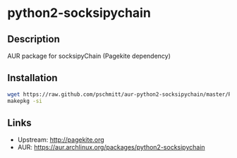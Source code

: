 # python2-socksipychain

## Description

AUR package for socksipyChain (Pagekite dependency)

## Installation

```bash
wget https://raw.github.com/pschmitt/aur-python2-socksipychain/master/PKGBUILD
makepkg -si
```

## Links
* Upstream: http://pagekite.org
* AUR: https://aur.archlinux.org/packages/python2-socksipychain
